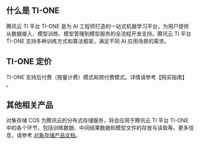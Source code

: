 ## 什么是 TI-ONE
腾讯云 TI 平台 TI-ONE 是为 AI 工程师打造的一站式机器学习平台，为用户提供从数据接入、模型训练、模型管理到模型服务的全流程开发支持。腾讯云 TI 平台 TI-ONE 支持多种训练方式和算法框架，满足不同 AI 应用场景的需求。

## TI-ONE 定价
TI-ONE 支持后付费（按量计费）模式和预付费模式。详情请参考【购买指南】 。

## 其他相关产品
对象存储 COS 为腾讯云的分布式存储服务，将会应用于腾讯云 TI 平台 TI-ONE 中的各个环节，包括训练数据、中间结果数据和模型文件的存放与读取等。更多信息，请参考 [对象存储产品文档](https://cloud.tencent.com/document/product/436)。
